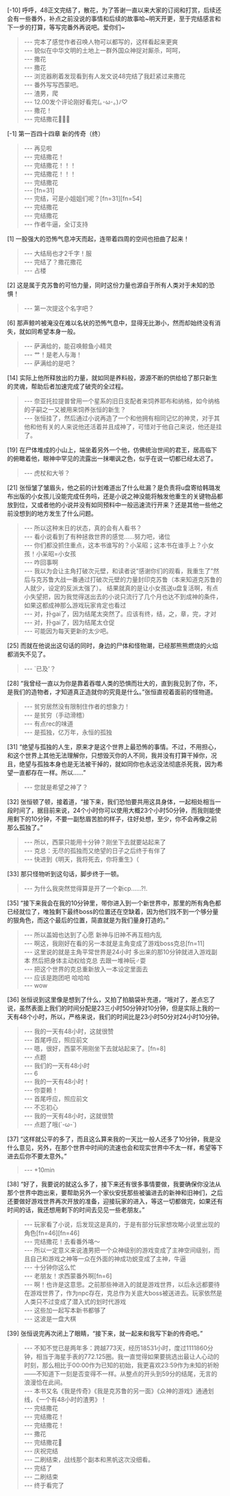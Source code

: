 
[-10] 呼呼，48正文完结了，散花，为了答谢一直以来大家的订阅和打赏，后续还会有一些番外，补点之前没说的事情和后续的故事哈~明天开更，至于完结感言和下一步的打算，等写完番外再说吧。爱你们~
>--- 完本了感觉作者召唤人物可以都写的，这样看起来更爽<br>
>--- 貌似在中华文明的土地上一群外国众神捉对厮杀，呵呵，<br>
>--- 撒花<br>
>--- 撒花<br>
>--- 浏览器刷着发现看到有人发文说48完结了我赶紧过来撒花<br>
>--- 番外写写西蒙吧。<br>
>--- 渣男，爬<br>
>--- 12.00发个评论刚好看完(｡･ω･｡)ﾉ♡<br>
>--- 撒花！<br>
>--- 完结撒花🎉🎉🎉<br>

[-1] 第一百四十四章 新的传奇（终）
>--- 再见啦<br>
>--- 完结撒花！<br>
>--- 完结撒花！！！<br>
>--- 完结撒花！！！<br>
>--- 完结撒花<br>
>--- [fn=31]<br>
>--- 完结，可是小姐姐们呢？[fn=31][fn=54]<br>
>--- 完结撒花<br>
>--- 完结撒花<br>
>--- 作者牛逼，全订支持<br>

[1] 一股强大的恐怖气息冲天而起，连带着四周的空间也扭曲了起来！
>--- 大结局也才2千字！服<br>
>--- 完结了？撒花撒花<br>
>--- 占楼<br>

[2] 这是属于克苏鲁的可怕力量，同时这份力量也源自于所有人类对于未知的恐惧！
>--- 第一次提这个名字吧？<br>

[6] 那声鲸吟被淹没在难以名状的恐怖气息中，显得无比渺小，然而却始终没有消失，就如同希望本身一般。
>--- 萨满给的，能召唤鲸鱼小精灵<br>
>--- 艹！是老人与海！<br>
>--- 萨满给的是吧？<br>

[14] 实际上他所释放出的力量，就如同是养料般，源源不断的供给给了那只新生的灵魂，帮助后者加速完成了破壳的全过程。
>--- 奈亚托拉提普曾用一个星系的旧日支配者来饲养耶布和纳格，如今纳格的子嗣之一又被用来饲养张恒的新生？<br>
>--- 张恒挂了，然后通过小说再造了一个和他拥有相同记忆的神灵，对于其他和他有关的人来说他还活着并且成神了，可惜对于他自己来说，他还是挂了。<br>

[19] 在尸体堆成的小山上，端坐着另外一个他，仿佛统治世间的君王，居高临下的俯瞰着他，眼神中罕见的流露出一抹嘲讽之色，似乎在说一切都已经太迟了。
>--- 虎杖和大爷？<br>

[21] 张恒皱了皱眉头，他之前的计划难道出了什么纰漏？是负责将u盘寄给韩璐发布出版的小女孩儿没能完成任务吗，还是小说之神没能将触发他重生的关键物品都放到位，又或者他的小说并没有如同预料中一般迅速流行开来？还是其他一些他之前没想到的地方发生了什么问题。
>--- 所以这种末日的状态，真的会有人看书？<br>
>--- 看小说看到了有种拯救世界的感觉……努力吧，诸位<br>
>--- 你们都没抓住重点，这本书谁写的？小呆昭；这本书在谁手上？小女孩！小呆昭=小女孩<br>
>--- 咋回事啊<br>
>--- 我以为会让主角打破次元壁，和读者说“感谢你们的观看，我重生了”然后与克苏鲁大战一番通过打破次元壁的力量封印克苏鲁（本来知道克苏鲁的人就少，设定的反派太强了）。
结果就真的是让小女孩送u盘复活啊，有点小失望把，因为我觉得送出去的小说只流行了几个月也达不到成神的条件，如果这都成神那么游戏玩家肯定也看过<br>
>--- 对，扑gai了，因为结尾太突然了。应该有终，结，之，章，完，才对<br>
>--- 对，扑gai了，因为结尾太仓促<br>
>--- 可能因为每天更新的太少吧。<br>

[25] 而就在他说出这句话的同时，身边的尸体和怪物潮，已经那熊熊燃烧的火焰都消失不见了。
>--- `已及'？<br>

[28] “我曾经一直以为你是靠着吞噬人类的恐惧而壮大的，直到我见到了你，不，是我们的造物者，才知道真正造就你的究竟是什么。”张恒直视着面前的怪物道。
>--- 贫穷居然没有限制住作者的想象力！<br>
>--- 是贫穷（手动滑稽）<br>
>--- 有点rec的味道<br>
>--- 是孤独，亿万年，永恒的孤独<br>

[31] “绝望与孤独的人生，原来才是这个世界上最恐怖的事情。不过，不用担心，和这个世界上其他无法理解你，只想毁灭你的人不同，我并没有打算干掉你，况且，绝望与孤独本身也是无法被干掉的，就如同你也永远没法彻底杀死我，因为希望一直都存在一样。所以……”
>--- 您就是希望之神了？<br>

[32] 张恒顿了顿，接着道，“接下来，我们恐怕要共用这具身体，一起相处相当一段时间了，据目前来说，24个小时你可以使用大概23个小时50分钟，而我则能使用剩下的10分钟，不要一副愁眉苦脸的样子，往好处想，至少，你不会再像之前那么孤独了。”
>--- 所以，西蒙只能用十分钟？刚坐下去就要站起来了<br>
>--- 克总：无尽的孤独而又绝望的日子之后终于有伴了<br>
>--- 快进到《明天，我将死去，你将重生》（<br>

[33] 那只怪物听到这句话，脚步终于一顿。
>--- 为什么我突然觉得算是开了一个新cp......?!.<br>

[35] “接下来我会在我的10分钟里，带你进入到一个新世界中，那里的所有角色都已经就位了，唯独剩下最终boss的位置还在空缺着，因为他们找不到一个够分量的狠角色，而这个最后的位置，简直就是为我们量身打造的。”
>--- 所以盖姆也达到了心愿 新神与旧神不再互相内乱<br>
>--- 啊这，我刚好在看的另一本就是主角变成了游戏boss克总[fn=11]<br>
>--- 这里说的就是主角平常世界是24小时  多出来的那10分钟就进入游戏副本 然后把身体主动权给克总 去跟一堆神玩♂耍<br>
>--- 把这个世界的克总重新放入一本设定里面去<br>
>--- 应该是跑团吧 哈哈哈<br>
>--- wow<br>

[36] 张恒说到这里像是想到了什么，又拍了拍脑袋补充道，“哦对了，差点忘了说，虽然表面上我们的时间分配是23三小时50分钟对10分钟，但是实际上我的一天有48个小时，所以，严格来说，我们的时间比是23小时50分对24小时10分钟。
>--- 我的一天有48小时，这就很赞<br>
>--- 首尾呼应，照应前文<br>
>--- 嗯，很好，西蒙不用刚坐下去就站起来了。[fn=8]<br>
>--- 点题<br>
>--- 我们的一天有48小时<br>
>--- 6<br>
>--- 我的一天有48小时！<br>
>--- 你耍赖！<br>
>--- 首尾呼应，照应前文<br>
>--- 不忘初心<br>
>--- 我的一天有48小时，这就很赞<br>
>--- 点题了哦(´-ω-`)<br>

[37] “这样就公平的多了，而且这么算来我的一天比一般人还多了10分钟，我是没什么意见，另外，在那个世界中时间的流速也会和现实世界中不太一样，希望等下进去后你不要太意外。”
>--- +10min<br>

[38] “好了，我要说的就这么多了，接下来还有很多事情要做，我要确保你没法从那个世界中跑出来，要帮助另外一个家伙安抚那些被骗进去的新神和旧神们，之后还要做好游戏世界再次开放的准备，迎接玩家的进入，等这一切都做完，如果还有时间的话，我还想用剩下的时间去见见一些老朋友。”
>--- 玩家看了小说，后发现这是真的，于是有部分玩家想攻略小说里出现的角色[fn=46][fn=46]<br>
>--- 完结撒花！去看番外咯～<br>
>--- 所以一定意义来说渣男把一个众神级别的游戏变成了主神空间级别，而且自己和游戏之神等一众在外面的神成功蜕变成了主神，牛逼<br>
>--- 十分钟你这么忙<br>
>--- 老朋友！求西蒙番外啊[fn=6]<br>
>--- 啊！也许是这意思。之前那些神进入的就是游戏世界，以后永远都要待在游戏世界了，作为npc存在，克总作为关底大boss被送进去。玩家依然是人类只不过变成了潜入式的划时代游戏<br>
>--- 这些加一起写本新书都够了<br>
>--- 这波是一盘大棋<br>

[39] 张恒说完再次闭上了眼睛，“接下来，就一起来和我写下新的传奇吧。”
>--- 不知不觉已是两年多：跨越773天，经历18531小时，度过1111860分钟，相当于海星手表的772.125圈。我一直觉得如果要挑选出最让人心动的时刻，那么相比于00:00作为已知的初始，我更喜欢23:59作为未知的祈盼——不知道下一刻是否变得不一样。从整点的开头到59分的结尾，无言的浪漫恰在此间。<br>
>--- 本书又名《我是传奇》《我是克苏鲁的另一面》《众神的游戏》通通划线，《一个有48小时的渣男》！<br>
>--- 完结撒花<br>
>--- 完结撒花！<br>
>--- 完结撒花！<br>
>--- 撒花<br>
>--- 完结撒花🎉<br>
>--- 庆祝完结<br>
>--- 二刷结束，战线那个副本和黑帆这次没细看。<br>
>--- 完结了<br>
>--- 二刷结束<br>
>--- 终于看完了<br>
